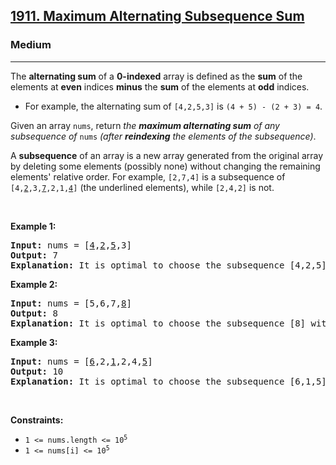 <h2><a href="https://leetcode.com/problems/maximum-alternating-subsequence-sum/">1911. Maximum Alternating Subsequence Sum</a></h2><h3>Medium</h3><hr><div style="user-select: auto;"><p style="user-select: auto;">The <strong style="user-select: auto;">alternating sum</strong> of a <strong style="user-select: auto;">0-indexed</strong> array is defined as the <strong style="user-select: auto;">sum</strong> of the elements at <strong style="user-select: auto;">even</strong> indices <strong style="user-select: auto;">minus</strong> the <strong style="user-select: auto;">sum</strong> of the elements at <strong style="user-select: auto;">odd</strong> indices.</p>

<ul style="user-select: auto;">
	<li style="user-select: auto;">For example, the alternating sum of <code style="user-select: auto;">[4,2,5,3]</code> is <code style="user-select: auto;">(4 + 5) - (2 + 3) = 4</code>.</li>
</ul>

<p style="user-select: auto;">Given an array <code style="user-select: auto;">nums</code>, return <em style="user-select: auto;">the <strong style="user-select: auto;">maximum alternating sum</strong> of any subsequence of </em><code style="user-select: auto;">nums</code><em style="user-select: auto;"> (after <strong style="user-select: auto;">reindexing</strong> the elements of the subsequence)</em>.</p>

<ul style="user-select: auto;">
</ul>

<p style="user-select: auto;">A <strong style="user-select: auto;">subsequence</strong> of an array is a new array generated from the original array by deleting some elements (possibly none) without changing the remaining elements' relative order. For example, <code style="user-select: auto;">[2,7,4]</code> is a subsequence of <code style="user-select: auto;">[4,<u style="user-select: auto;">2</u>,3,<u style="user-select: auto;">7</u>,2,1,<u style="user-select: auto;">4</u>]</code> (the underlined elements), while <code style="user-select: auto;">[2,4,2]</code> is not.</p>

<p style="user-select: auto;">&nbsp;</p>
<p style="user-select: auto;"><strong class="example" style="user-select: auto;">Example 1:</strong></p>

<pre style="user-select: auto;"><strong style="user-select: auto;">Input:</strong> nums = [<u style="user-select: auto;">4</u>,<u style="user-select: auto;">2</u>,<u style="user-select: auto;">5</u>,3]
<strong style="user-select: auto;">Output:</strong> 7
<strong style="user-select: auto;">Explanation:</strong> It is optimal to choose the subsequence [4,2,5] with alternating sum (4 + 5) - 2 = 7.
</pre>

<p style="user-select: auto;"><strong class="example" style="user-select: auto;">Example 2:</strong></p>

<pre style="user-select: auto;"><strong style="user-select: auto;">Input:</strong> nums = [5,6,7,<u style="user-select: auto;">8</u>]
<strong style="user-select: auto;">Output:</strong> 8
<strong style="user-select: auto;">Explanation:</strong> It is optimal to choose the subsequence [8] with alternating sum 8.
</pre>

<p style="user-select: auto;"><strong class="example" style="user-select: auto;">Example 3:</strong></p>

<pre style="user-select: auto;"><strong style="user-select: auto;">Input:</strong> nums = [<u style="user-select: auto;">6</u>,2,<u style="user-select: auto;">1</u>,2,4,<u style="user-select: auto;">5</u>]
<strong style="user-select: auto;">Output:</strong> 10
<strong style="user-select: auto;">Explanation:</strong> It is optimal to choose the subsequence [6,1,5] with alternating sum (6 + 5) - 1 = 10.
</pre>

<p style="user-select: auto;">&nbsp;</p>
<p style="user-select: auto;"><strong style="user-select: auto;">Constraints:</strong></p>

<ul style="user-select: auto;">
	<li style="user-select: auto;"><code style="user-select: auto;">1 &lt;= nums.length &lt;= 10<sup style="user-select: auto;">5</sup></code></li>
	<li style="user-select: auto;"><code style="user-select: auto;">1 &lt;= nums[i] &lt;= 10<sup style="user-select: auto;">5</sup></code></li>
</ul></div>